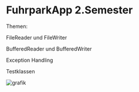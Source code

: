 
# FuhrparkApp 2.Semester

Themen:

FileReader und FileWriter

BufferedReader und BufferedWriter

Exception Handling

Testklassen


![grafik](https://user-images.githubusercontent.com/78412795/113153351-47c6ce80-9237-11eb-8108-5b7ee3bab44d.png)
